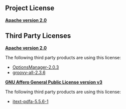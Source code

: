 <!-- Created by CodeLicenseManager -->
## Project License

__[Apache version 2.0](https://github.com/tombensve/MarkdownDoc/blob/master/Docs/Apache-2.0.md)__

## Third Party Licenses

__[Apache version 2.0](http://www.apache.org/licenses/LICENSE-2.0.html)__

The following third party products are using this license:

* [OptionsManager-2.0.3](http://github.com/tombensve/OptionsManager)
* [groovy-all-2.3.6](http://groovy.codehaus.org/)

__[GNU Affero General Public License version v3](http://www.fsf.org/licensing/licenses/agpl-3.0.html)__

The following third party products are using this license:

* [itext-pdfa-5.5.6-1](http://itextpdf.com)

<!-- CLM -->
